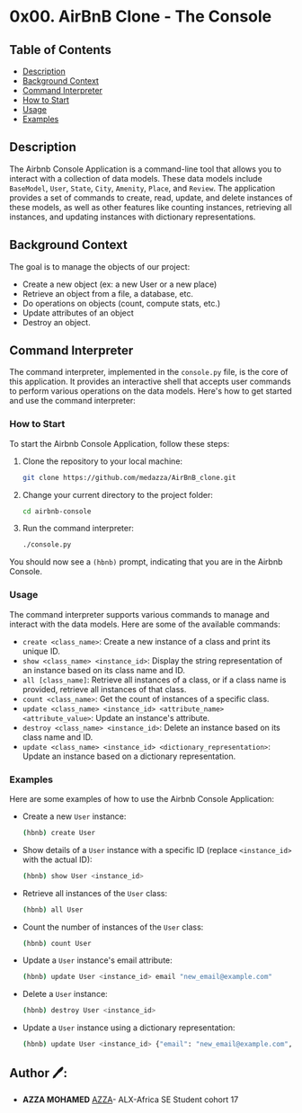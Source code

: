 # 0x00. AirBnB Clone - The Console

## Table of Contents
- [Description](#description)
- [Background Context](#background-context)
- [Command Interpreter](#command-interpreter)
- [How to Start](#how-to-start)
- [Usage](#usage)
- [Examples](#examples)

## Description

The Airbnb Console Application is a command-line tool that allows you to interact with a collection of data models. These data models include `BaseModel`, `User`, `State`, `City`, `Amenity`, `Place`, and `Review`. The application provides a set of commands to create, read, update, and delete instances of these models, as well as other features like counting instances, retrieving all instances, and updating instances with dictionary representations.

## Background Context

The goal is to manage the objects of our project:
- Create a new object (ex: a new User or a new place)
- Retrieve an object from a file, a database, etc.
- Do operations on objects (count, compute stats, etc.)
- Update attributes of an object
- Destroy an object.

## Command Interpreter

The command interpreter, implemented in the `console.py` file, is the core of this application. It provides an interactive shell that accepts user commands to perform various operations on the data models. Here's how to get started and use the command interpreter:

### How to Start

To start the Airbnb Console Application, follow these steps:

1. Clone the repository to your local machine:
   ```bash
   git clone https://github.com/medazza/AirBnB_clone.git
   ```

2. Change your current directory to the project folder:
   ```bash
   cd airbnb-console
   ```

3. Run the command interpreter:
   ```bash
   ./console.py
   ```

You should now see a `(hbnb)` prompt, indicating that you are in the Airbnb Console.

### Usage

The command interpreter supports various commands to manage and interact with the data models. Here are some of the available commands:

- `create <class_name>`: Create a new instance of a class and print its unique ID.
- `show <class_name> <instance_id>`: Display the string representation of an instance based on its class name and ID.
- `all [class_name]`: Retrieve all instances of a class, or if a class name is provided, retrieve all instances of that class.
- `count <class_name>`: Get the count of instances of a specific class.
- `update <class_name> <instance_id> <attribute_name> <attribute_value>`: Update an instance's attribute.
- `destroy <class_name> <instance_id>`: Delete an instance based on its class name and ID.
- `update <class_name> <instance_id> <dictionary_representation>`: Update an instance based on a dictionary representation.

### Examples

Here are some examples of how to use the Airbnb Console Application:

- Create a new `User` instance:
  ```bash
  (hbnb) create User
  ```

- Show details of a `User` instance with a specific ID (replace `<instance_id>` with the actual ID):
  ```bash
  (hbnb) show User <instance_id>
  ```

- Retrieve all instances of the `User` class:
  ```bash
  (hbnb) all User
  ```

- Count the number of instances of the `User` class:
  ```bash
  (hbnb) count User
  ```

- Update a `User` instance's email attribute:
  ```bash
  (hbnb) update User <instance_id> email "new_email@example.com"
  ```

- Delete a `User` instance:
  ```bash
  (hbnb) destroy User <instance_id>
  ```

- Update a `User` instance using a dictionary representation:
  ```bash
  (hbnb) update User <instance_id> {"email": "new_email@example.com", "first_name": "Gift"}
  ```

## Author 🖊️:
* **AZZA MOHAMED** [AZZA](https://github.com/medazza)- ALX-Africa SE Student cohort 17
